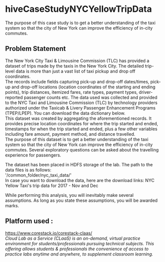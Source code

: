 # hiveCaseStudyNYCYellowTripData
The purpose of this case study is to get a better understanding of the taxi system so that the city of New York can improve the efficiency of in-city commutes.

## Problem Statement  
 
The New York City Taxi & Limousine Commission (TLC) has provided a dataset of trips made by the taxis in the New York City. The detailed trip-level data is more than just a vast list of taxi pickup and drop off coordinates.  
The records include fields capturing pick-up and drop-off dates/times, pick-up and drop-off locations (location coordinates of the starting and ending points), trip distances, itemized fares, rate types, payment types, driver-reported passenger counts etc. The data used was collected and provided to the NYC Taxi and Limousine Commission (TLC) by technology providers authorized under the Taxicab & Livery Passenger Enhancement Programs (TPEP/LPEP). You can download the data dictionary below.  
This dataset was created by aggregating the aforementioned records. It provides precise location coordinates for where the trip started and ended, timestamps for when the trip started and ended, plus a few other variables including fare amount, payment method, and distance travelled.  
The purpose of this dataset is to get a better understanding of the taxi system so that the city of New York can improve the efficiency of in-city commutes. Several exploratory questions can be asked about the travelling experience for passengers.

The dataset has been placed in HDFS storage of the lab. The path to the data files is as follows:   
'/common_folder/nyc_taxi_data/'  
In case you want to download the data, here are the download links:
NYC Yellow Taxi's trip data for 2017 - Nov and Dec  
 
While performing this analysis, you will inevitably make several assumptions. As long as you state these assumptions, you will be awarded marks.  

## Platform used :
https://www.corestack.io/corestack-claas/  
_Cloud Lab as a Service (CLaaS) is an on-demand, virtual practice environment for students/professionals pursuing
technical subjects. This offering allows students & professionals the convenience of access to practice labs anytime and
anywhere, to supplement classroom learning._



